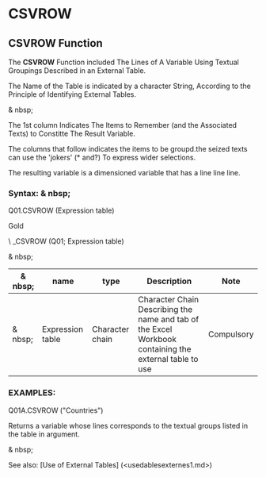# CSVROW

## CSVROW Function

The **CSVROW** Function included The Lines of A Variable Using Textual Groupings Described in an External Table.

The Name of the Table is indicated by a character String, According to the Principle of Identifying External Tables.

& nbsp;

The 1st column Indicates The Items to Remember (and the Associated Texts) to Constitte The Result Variable.

The columns that follow indicates the items to be groupd.the seized texts can use the 'jokers' (\* and?) To express wider selections.

The resulting variable is a dimensioned variable that has a line line line.

### Syntax: & nbsp;

Q01.CSVROW (Expression table)

Gold

\ _CSVROW (Q01; Expression table)

& nbsp;

| & nbsp; | **name** | **type** | **Description** | **Note** |
| --- | --- | --- | --- | --- |
| & nbsp; | Expression table | Character chain | Character Chain Describing the name and tab of the Excel Workbook containing the external table to use | Compulsory |

### EXAMPLES:

Q01A.CSVROW ("Countries")

Returns a variable whose lines corresponds to the textual groups listed in the table in argument.

& nbsp;

See also: [Use of External Tables] (<usedablesexternes1.md>)